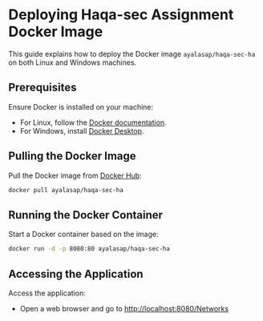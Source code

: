 # Deploying Haqa-sec Assignment Docker Image

This guide explains how to deploy the Docker image `ayalasap/haqa-sec-ha` on both Linux and Windows machines.

## Prerequisites

Ensure Docker is installed on your machine:
- For Linux, follow the [Docker documentation](https://docs.docker.com/get-docker/).
- For Windows, install [Docker Desktop](https://www.docker.com/products/docker-desktop).

## Pulling the Docker Image

Pull the Docker image from [Docker Hub](https://hub.docker.com/r/ayalasap/haqa-sec-ha):
```bash
docker pull ayalasap/haqa-sec-ha
```

## Running the Docker Container

Start a Docker container based on the image:
```bash
docker run -d -p 8080:80 ayalasap/haqa-sec-ha
```

## Accessing the Application

Access the application:
- Open a web browser and go to [http://localhost:8080/Networks](http://localhost:8080/Networks)
